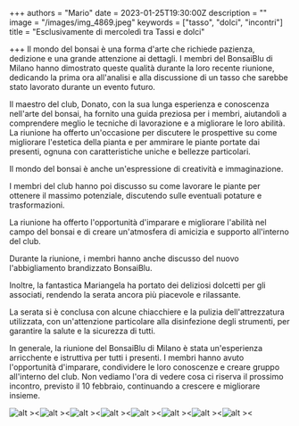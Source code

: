 +++
authors = "Mario"
date = 2023-01-25T19:30:00Z
description = ""
image = "/images/img_4869.jpeg"
keywords = ["tasso", "dolci", "incontri"]
title = "Esclusivamente di mercoledì tra Tassi e dolci"

+++
Il mondo del bonsai è una forma d'arte che richiede pazienza, dedizione e una grande attenzione ai dettagli. I membri del BonsaiBlu di Milano hanno dimostrato queste qualità durante la loro recente riunione, dedicando la prima ora all'analisi e alla discussione di un tasso che sarebbe stato lavorato durante un evento futuro.

Il maestro del club, Donato, con la sua lunga esperienza e conoscenza nell'arte del bonsai, ha fornito una guida preziosa per i membri, aiutandoli a comprendere meglio le tecniche di lavorazione e a migliorare le loro abilità. La riunione ha offerto un'occasione per discutere le prospettive su come migliorare l'estetica della pianta e per ammirare le piante portate dai presenti, ognuna con caratteristiche uniche e bellezze particolari.

Il mondo del bonsai è anche un'espressione di creatività e immaginazione.

I membri del club hanno poi discusso su come lavorare le piante per ottenere il massimo potenziale, discutendo sulle eventuali potature e trasformazioni.

La riunione ha offerto  l'opportunità d'imparare e migliorare  l'abilità nel campo del bonsai e di creare un'atmosfera di amicizia e supporto all'interno del club.

Durante la riunione, i membri hanno anche discusso del nuovo l'abbigliamento brandizzato BonsaiBlu.

Inoltre, la fantastica Mariangela ha portato dei deliziosi dolcetti per gli associati, rendendo la serata ancora più piacevole e rilassante.

La serata si è conclusa con alcune chiacchiere e la pulizia dell'attrezzatura utilizzata, con un'attenzione particolare alla disinfezione degli strumenti, per garantire la salute e la sicurezza di tutti.

In generale, la riunione del BonsaiBlu di Milano è stata un'esperienza arricchente e istruttiva per tutti i presenti. I membri hanno avuto l'opportunità d'imparare, condividere le loro conoscenze e creare  gruppo all'interno del club. Non vediamo l'ora di vedere cosa ci riserva il prossimo incontro, previsto il 10 febbraio, continuando a crescere e migliorare insieme.

![alt ><](/images/img_4821.jpeg)![alt ><](/images/img_4870.jpeg)![alt ><](/images/img_4834.jpeg)![alt ><](/images/img_4859.jpeg)![alt ><](/images/img_4835.jpeg)![alt ><](/images/img_4871.jpeg)![alt ><](/images/img_4845.jpeg)![alt ><](/images/img_4847.jpeg)